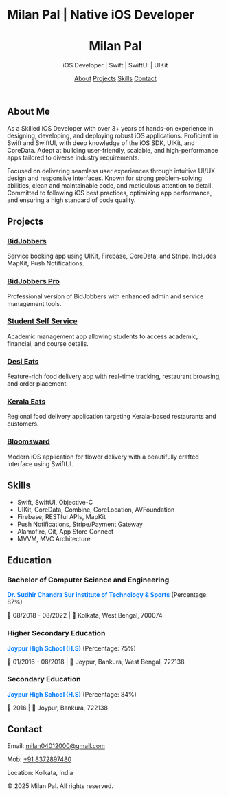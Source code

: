 <!DOCTYPE html>
<html lang="en">
<head>
  <meta charset="UTF-8">
  <meta name="viewport" content="width=device-width, initial-scale=1.0">
  <h1>Milan Pal | Native iOS Developer</h1> <!-- ✅ This is correct -->
  <link rel="stylesheet" href="style.css">
</head>

  
<body>
  <header>
    <h1>Milan Pal</h1>
    <p>iOS Developer | Swift | SwiftUI | UIKit </p>
    <nav>
      <a href="#about">About</a>
      <a href="#projects">Projects</a>
      <a href="#skills">Skills</a>
      <a href="#contact">Contact</a>
    </nav>
  </header>

  <section id="about">
    <h2>About Me</h2>
    <p>As a Skilled iOS Developer with over 3+ years of hands-on experience in designing, developing, and deploying robust iOS applications. Proficient in Swift and SwiftUI, with deep knowledge of the iOS SDK, UIKit, and CoreData. Adept at building user-friendly, scalable, and high-performance apps tailored to diverse industry requirements.

Focused on delivering seamless user experiences through intuitive UI/UX design and responsive interfaces. Known for strong problem-solving abilities, clean and maintainable code, and meticulous attention to detail. Committed to following iOS best practices, optimizing app performance, and ensuring a high standard of code quality.</p>
  </section>

  <section id="projects">
    <h2>Projects</h2>
    <div class="project">
      <h3><a href="https://apps.apple.com/in/app/bidjobbers/id1516990887">BidJobbers</a></h3>
      <p>Service booking app using UIKit, Firebase, CoreData, and Stripe. Includes MapKit, Push Notifications.</p>
    </div>
    <div class="project">
      <h3><a href="https://apps.apple.com/in/app/bidjobbers-pro/id1516991289">BidJobbers Pro</a></h3>
      <p>Professional version of BidJobbers with enhanced admin and service management tools.</p>
    </div>
    <div class="project">
      <h3><a href="https://apps.apple.com/us/app/student-self-service/id6499200823">Student Self Service</a></h3>
      <p>Academic management app allowing students to access academic, financial, and course details.</p>
    </div>
    <div class="project">
      <h3><a href="https://apps.apple.com/in/app/desi-eats/id1626964947">Desi Eats</a></h3>
      <p>Feature-rich food delivery app with real-time tracking, restaurant browsing, and order placement.</p>
    </div>
    <div class="project">
      <h3><a href="https://apps.apple.com/in/app/kerala-eats/id1572846103">Kerala Eats</a></h3>
      <p>Regional food delivery application targeting Kerala-based restaurants and customers.</p>
    </div>
    <div class="project">
      <h3><a href="https://apps.apple.com/dk/app/bloomsward/id6482295195">Bloomsward</a></h3>
      <p>Modern iOS application for flower delivery with a beautifully crafted interface using SwiftUI.</p>
    </div>
  </section>

  <section id="skills">
    <h2>Skills</h2>
    <ul>
      <li>Swift, SwiftUI, Objective-C</li>
      <li>UIKit, CoreData, Combine, CoreLocation, AVFoundation</li>
      <li>Firebase, RESTful APIs, MapKit</li>
      <li>Push Notifications, Stripe/Payment Gateway</li>
      <li>Alamofire, Git, App Store Connect</li>
      <li>MVVM, MVC Architecture</li>
    </ul>
  </section>

  <section id="education">
    <h2>Education</h2>
    <div class="education">
      <h3>Bachelor of Computer Science and Engineering</h3>
      <p><strong style="color:#007bff;">Dr. Sudhir Chandra Sur Institute of Technology & Sports</strong> (Percentage: 87%)</p>
      <p>📅 08/2018 - 08/2022  |  📍 Kolkata, West Bengal, 700074</p>
    </div>
    <div class="education">
      <h3>Higher Secondary Education</h3>
      <p><strong style="color:#007bff;">Joypur High School (H.S)</strong> (Percentage: 75%)</p>
      <p>📅 01/2016 - 08/2018  |  📍 Joypur, Bankura, West Bengal, 722138</p>
    </div>
    <div class="education">
      <h3>Secondary Education</h3>
      <p><strong style="color:#007bff;">Joypur High School (H.S)</strong> (Percentage: 84%)</p>
      <p>📅 2016  |  📍 Joypur, Bankura, 722138</p>
    </div>
  </section>

  <section id="contact">
    <h2>Contact</h2>
    <p>Email: <a href="mailto:milan04012000@gmail.com">milan04012000@gmail.com</a></p>
    <p>Mob: <a href="tel:8372897480"> +91 8372897480</a></p>
    <p>Location: Kolkata, India</p>
  </section>

  <footer>
    <p>&copy; 2025 Milan Pal. All rights reserved.</p>
  </footer>
</body>
</html>
